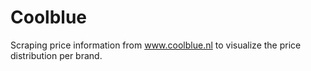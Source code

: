 # Coolblue
Scraping price information from www.coolblue.nl to visualize the price distribution per brand.

